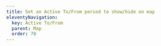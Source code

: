 ```yaml
---
title: Set an Active To/From period to show/hide on map
eleventyNavigation:
  key: Active To/From
  parent: Map
  order: 70
---
```

